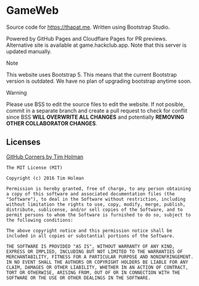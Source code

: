 # GameWeb

Source code for https://thapat.me. Written using Bootstrap Studio.

Powered by GitHub Pages and Cloudflare Pages for PR previews.
Alternative site is available at game.hackclub.app. Note that this server is updated manually.

> [!NOTE]
> This website uses Bootstrap 5. This means that the current Bootstrap version is outdated. We have no plan of upgrading bootstrap anytime soon.

> [!WARNING]
> Please use BSS to edit the source files to edit the website.
> If not posible, commit in a separate branch and create a pull request to check for conflit since BSS **WILL OVERWRITE ALL CHANGES** and potentially **REMOVING OTHER COLLABORATOR CHANGES**.


## Licenses

[GitHub Corners by Tim Holman](https://github.com/tholman/github-corners)
```
The MIT License (MIT)

Copyright (c) 2016 Tim Holman

Permission is hereby granted, free of charge, to any person obtaining a copy of this software and associated documentation files (the "Software"), to deal in the Software without restriction, including without limitation the rights to use, copy, modify, merge, publish, distribute, sublicense, and/or sell copies of the Software, and to permit persons to whom the Software is furnished to do so, subject to the following conditions:

The above copyright notice and this permission notice shall be included in all copies or substantial portions of the Software.

THE SOFTWARE IS PROVIDED "AS IS", WITHOUT WARRANTY OF ANY KIND, EXPRESS OR IMPLIED, INCLUDING BUT NOT LIMITED TO THE WARRANTIES OF MERCHANTABILITY, FITNESS FOR A PARTICULAR PURPOSE AND NONINFRINGEMENT. IN NO EVENT SHALL THE AUTHORS OR COPYRIGHT HOLDERS BE LIABLE FOR ANY CLAIM, DAMAGES OR OTHER LIABILITY, WHETHER IN AN ACTION OF CONTRACT, TORT OR OTHERWISE, ARISING FROM, OUT OF OR IN CONNECTION WITH THE SOFTWARE OR THE USE OR OTHER DEALINGS IN THE SOFTWARE.
```
